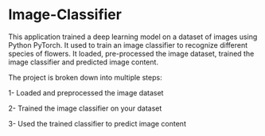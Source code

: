 # Image-Classifier
This application trained a deep learning model on a dataset of images using Python PyTorch. It used to train an
image classifier to recognize different species of flowers. It loaded, pre-processed the image dataset, trained the
image classifier and predicted image content.

The project is broken down into multiple steps:

1- Loaded and preprocessed the image dataset

2- Trained the image classifier on your dataset

3- Used the trained classifier to predict image content
